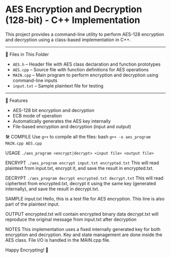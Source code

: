 # AES Encryption and Decryption (128-bit) - C++ Implementation

This project provides a command-line utility to perform AES-128 encryption and decryption using a class-based implementation in C++.

---

📁 Files in This Folder

- `AES.h` – Header file with AES class declaration and function prototypes
- `AES.cpp` – Source file with function definitions for AES operations
- `MAIN.cpp` – Main program to perform encryption and decryption using command-line inputs
- `input.txt` – Sample plaintext file for testing

---

🔐 Features

- AES-128 bit encryption and decryption
- ECB mode of operation
- Automatically generates the AES key internally
- File-based encryption and decryption (input and output)



🛠️ COMPILE
Use `g++` to compile all the files:
bash
```g++ -o aes_program MAIN.cpp AES.cpp ```

USAGE
```./aes_program <encrypt|decrypt> <input file> <output file>```

ENCRYPT
```./aes_program encrypt input.txt encrypted.txt```
This will read plaintext from input.txt, encrypt it, and save the result in encrypted.txt.

DECRYPT
```./aes_program decrypt encrypted.txt decrypt.txt```
This will read ciphertext from encrypted.txt, decrypt it using the same key (generated internally), and save the result in decrypt.txt.

SAMPLE input.txt
Hello, this is a test file for AES encryption.
This line is also part of the plaintext input.

OUTPUT
encrypted.txt will contain encrypted binary data
decrypt.txt will reproduce the original message from input.txt after decryption

NOTES
    This implementation uses a fixed internally generated key for both encryption and decryption.
    Key and state management are done inside the AES class.
    File I/O is handled in the MAIN.cpp file.

Happy Encrypting! 🔐


